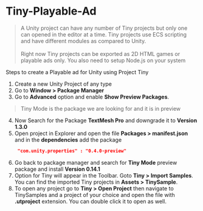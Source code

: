 # Tiny-Playable-Ad
> A Unity project can have any number of Tiny projects but only one can opened in the editor at a time. Tiny projects use ECS scripting and have different modules as compared to Unity.   
\
Right now Tiny projects can be exported as 2D HTML games or playable ads only. You also need to setup Node.js on your system

Steps to create a Playable ad for Unity using Project Tiny

1. Create a new Unity Project of any type
1. Go to **Window > Package Manager** 
1. Go to **Advanced** option and enable **Show Preview Packages**. 
> Tiny Mode is the package we are looking for and it is in preview
4. Now Search for the Package **TextMesh Pro** and downgrade it to **Version 1.3.0**
1. Open project in Explorer and open the file **Packages > manifest.json** and in the **dependencies** add the package 
    ```json
     "com.unity.properties" : "0.4.0-preview"
    ```
1. Go back to package manager and search for **Tiny Mode** preview package and install **Version 0.14.1**
2. Option for Tiny will appear in the Toolbar. Goto **Tiny > Import Samples**. You can find the imported Tiny projects in **Assets > TinySample**.
1. To open any project go to **Tiny > Open Project** then navigate to TinySamples and a project of your choice and open the file with **.utproject** extension. You can double click it to open as well.
